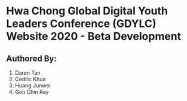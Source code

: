 # Hwa Chong Global Digital Youth Leaders Conference (GDYLC) Website 2020 - Beta Development

## Authored By:
1. Daren Tan
2. Cedric Khua
3. Huang Junwei
3. Goh Chin Ray
